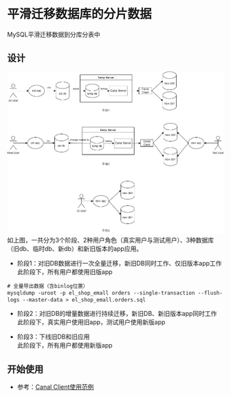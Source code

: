 # 平滑迁移数据库的分片数据
MySQL平滑迁移数据到分库分表中

## 设计
![Pandao editor.md](https://github.com/waltertan1988/common-tools/blob/main/database-sharding-migration/docs/design.drawio.png?raw=true "design.png")  
如上图，一共分为3个阶段、2种用户角色（真实用户与测试用户）、3种数据库（旧db、临时db、新db）和新旧版本的app应用。

* 阶段1：对旧DB数据进行一次全量迁移，新旧DB同时工作、仅旧版本app工作  
此阶段下，所有用户都使用旧版app
```
# 全量导出数据（含binlog位置）
mysqldump -uroot -p el_shop_emall orders --single-transaction --flush-logs --master-data > el_shop_emall.orders.sql
```

* 阶段2：对旧DB的增量数据进行持续迁移，新旧DB、新旧版本app同时工作  
此阶段下，真实用户使用旧app，测试用户使用新版app

* 阶段3：下线旧DB和旧应用  
此阶段下，所有用户都使用新版app

## 开始使用
* 参考：[Canal Client使用范例](https://github.com/waltertan1988/common-tools/blob/main/database-sharding-migration/src/test/java/com/walter/dsm/ApplicationTest.java)
